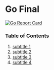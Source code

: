 # Go Final

[![Go Report Card](https://goreportcard.com/badge/github.com/sree-chikati/makeutility-final)](https://goreportcard.com/report/github.com/sree-chikati/makeutility-final)


### Table of Contents

1. [subtitle 1](#subtitle1)
2. [subtitle 2](#subtitle2)
3. [subtitle 3](#subtitle3)
4. [subtitle 4](#subtitle4)


